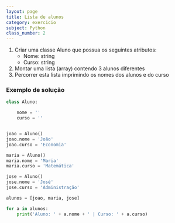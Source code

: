 ```yaml
---
layout: page
title: Lista de alunos
category: exercicio
subject: Python
class_number: 2
---
```

1. Criar uma classe Aluno que possua os seguintes atributos:
    * Nome: string
    * Curso: string
2. Montar uma lista (array) contendo 3 alunos diferentes
3. Percorrer esta lista imprimindo os nomes dos alunos e do curso

### Exemplo de solução

```python
class Aluno:

    nome = ''
    curso = ''


joao = Aluno()
joao.nome = 'João'
joao.curso = 'Economia'

maria = Aluno()
maria.nome = 'Maria'
maria.curso = 'Matemática'

jose = Aluno()
jose.nome = 'José'
jose.curso = 'Administração'

alunos = [joao, maria, jose]

for a in alunos:
    print('Aluno: ' + a.nome + ' | Curso: ' + a.curso)
```
